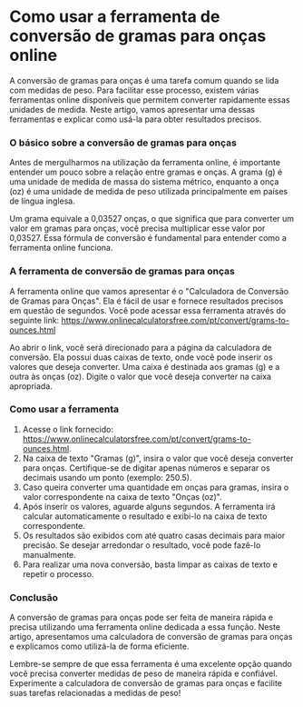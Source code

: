 Como usar a ferramenta de conversão de gramas para onças online
===============================================================

A conversão de gramas para onças é uma tarefa comum quando se lida com medidas de peso. Para facilitar esse processo, existem várias ferramentas online disponíveis que permitem converter rapidamente essas unidades de medida. Neste artigo, vamos apresentar uma dessas ferramentas e explicar como usá-la para obter resultados precisos.

### O básico sobre a conversão de gramas para onças

Antes de mergulharmos na utilização da ferramenta online, é importante entender um pouco sobre a relação entre gramas e onças. A grama (g) é uma unidade de medida de massa do sistema métrico, enquanto a onça (oz) é uma unidade de medida de peso utilizada principalmente em países de língua inglesa.

Um grama equivale a 0,03527 onças, o que significa que para converter um valor em gramas para onças, você precisa multiplicar esse valor por 0,03527. Essa fórmula de conversão é fundamental para entender como a ferramenta online funciona.

### A ferramenta de conversão de gramas para onças

A ferramenta online que vamos apresentar é o "Calculadora de Conversão de Gramas para Onças". Ela é fácil de usar e fornece resultados precisos em questão de segundos. Você pode acessar essa ferramenta através do seguinte link: <https://www.onlinecalculatorsfree.com/pt/convert/grams-to-ounces.html>

Ao abrir o link, você será direcionado para a página da calculadora de conversão. Ela possui duas caixas de texto, onde você pode inserir os valores que deseja converter. Uma caixa é destinada aos gramas (g) e a outra às onças (oz). Digite o valor que você deseja converter na caixa apropriada.

### Como usar a ferramenta

1. Acesse o link fornecido: <https://www.onlinecalculatorsfree.com/pt/convert/grams-to-ounces.html>.
2. Na caixa de texto "Gramas (g)", insira o valor que você deseja converter para onças. Certifique-se de digitar apenas números e separar os decimais usando um ponto (exemplo: 250.5).
3. Caso queira converter uma quantidade em onças para gramas, insira o valor correspondente na caixa de texto "Onças (oz)".
4. Após inserir os valores, aguarde alguns segundos. A ferramenta irá calcular automaticamente o resultado e exibi-lo na caixa de texto correspondente.
5. Os resultados são exibidos com até quatro casas decimais para maior precisão. Se desejar arredondar o resultado, você pode fazê-lo manualmente.
6. Para realizar uma nova conversão, basta limpar as caixas de texto e repetir o processo.

### Conclusão

A conversão de gramas para onças pode ser feita de maneira rápida e precisa utilizando uma ferramenta online dedicada a essa função. Neste artigo, apresentamos uma calculadora de conversão de gramas para onças e explicamos como utilizá-la de forma eficiente.

Lembre-se sempre de que essa ferramenta é uma excelente opção quando você precisa converter medidas de peso de maneira rápida e confiável. Experimente a calculadora de conversão de gramas para onças e facilite suas tarefas relacionadas a medidas de peso!